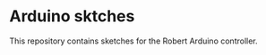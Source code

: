 Arduino sktches
=====================

This repository contains sketches for the Robert Arduino controller. 
